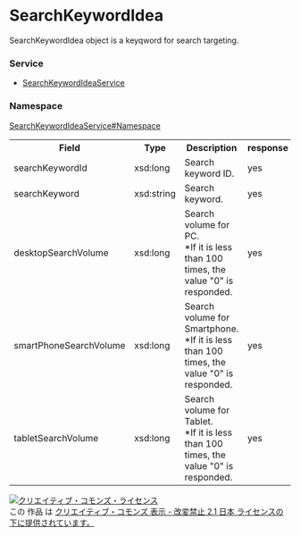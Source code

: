 # SearchKeywordIdea
SearchKeywordIdea object is a keyqword for search targeting.
### Service
+ [SearchKeywordIdeaService](../../services/SearchKeywordIdeaService.md)

### Namespace
[SearchKeywordIdeaService#Namespace](../../services/SearchKeywordIdeaService.md#namespace)

<table>
 <tr>
  <th>Field</th>
  <th>Type</th>
  <th>Description</th>
  <th>response</th>
  <th>get</th>
  <th>add</th>
  <th>set</th>
  <th>remove</th>
 </tr>
 <tr>
  <td>searchKeywordId</td>
  <td>xsd:long</td>
  <td>Search keyword ID.</td>
  <td>yes</td>
  <td>-</td>
  <td>-</td>
  <td>-</td>
  <td>-</td>
 </tr>
 <tr>
  <td>searchKeyword</td>
  <td>xsd:string</td>
  <td>Search keyword.</td>
  <td>yes</td>
  <td>-</td>
  <td>-</td>
  <td>-</td>
  <td>-</td>
 </tr>
 <tr>
  <td>desktopSearchVolume</td>
  <td>xsd:long</td>
  <td>Search volume for PC.<br>*If it is less than 100 times, the value "0" is responded.</td>
  <td>yes</td>
  <td>-</td>
  <td>-</td>
  <td>-</td>
  <td>-</td>
 </tr>
 <tr>
  <td>smartPhoneSearchVolume</td>
  <td>xsd:long</td>
  <td>Search volume for Smartphone.<br>*If it is less than 100 times, the value "0" is responded. </td>
  <td>yes</td>
  <td>-</td>
  <td>-</td>
  <td>-</td>
  <td>-</td>
 </tr>
 <tr>
  <td>tabletSearchVolume</td>
  <td>xsd:long</td>
  <td>Search volume for Tablet.<br>*If it is less than 100 times, the value "0" is responded. </td>
  <td>yes</td>
  <td>-</td>
  <td>-</td>
  <td>-</td>
  <td>-</td>
 </tr>
</table>


<a rel="license" href="http://creativecommons.org/licenses/by-nd/2.1/jp/"><img alt="クリエイティブ・コモンズ・ライセンス" style="border-width:0" src="https://i.creativecommons.org/l/by-nd/2.1/jp/88x31.png" /></a><br />この 作品 は <a rel="license" href="http://creativecommons.org/licenses/by-nd/2.1/jp/">クリエイティブ・コモンズ 表示 - 改変禁止 2.1 日本 ライセンスの下に提供されています。</a>
